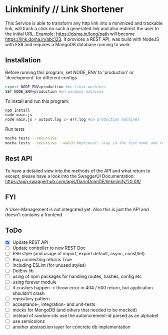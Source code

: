 # Linkminify // Link Shortener

This Service is able to transform any http link into a minimized and trackable link, will track a click on such a generated link and also redirect the user to the initial URL. Example: https://doma.in/long/path will become https://link.doma.in/abc123. It provices a REST API, was build with NodeJS with ES6 and requires a MongoDB database running to work

## Installation

Before running this program, set NODE_ENV to 'production' or 'development' for different configs
```Bash
export NODE_ENV=production #on linux machines
SET NODE_ENV=production #on windows machines
```

To install and run this program:
```Bash
npm install
node main.js
node main.js > output.log 2> err.log #on production machines
```

Run tests
```Bash
mocha tests --recursive
mocha tests --recursive --watch #optional: stay in the test-mode and refreshing itself
```

## Rest API
To have a detailed view into the methods of the API and what return to except, please have a look into the SwaggerUI Documentation:
https://app.swaggerhub.com/apis/DarioDomiDE/linkminify/1.0.0#/

## FYI
A User-Management is not integrated yet. Also this is just the API and doesn't contains a frontend.

## ToDo
  * [x] Update REST API
  * [ ] Update controller to new REST Doc
  * [ ] ES6 style (and usage of import, export default, async, const/let)
  * [ ] Bug connecting returns True
  * [ ] including ESLint (for unused styles)
  * [ ] DotEnv lib
  * [ ] using of npm packages for handling routes, hashes, config etc
  * [ ] using forever module
  * [ ] if crashes happen -> throw error in 404 / 500 return, but application shouldn't crash
  * [ ] repository pattern
  * [ ] acceptance-, integration- and unit-tests
  * [ ] mocks for MongoDB (and others that needed to be mocked)
  * [ ] instead of random-ids use the autoincrement-id parsed as an alphabet
  * [ ] use semicolons
  * [ ] another abstraction layer for concrete db implementation
